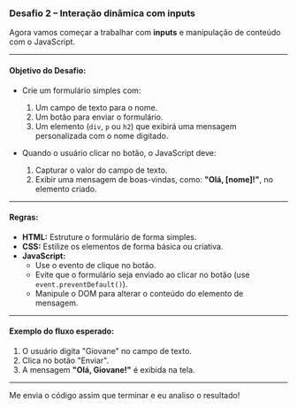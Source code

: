 ### **Desafio 2 – Interação dinâmica com inputs**

Agora vamos começar a trabalhar com **inputs** e manipulação de conteúdo com o JavaScript.

---

#### **Objetivo do Desafio:**  
- Crie um formulário simples com:
  1. Um campo de texto para o nome.
  2. Um botão para enviar o formulário.
  3. Um elemento (`div`, `p` ou `h2`) que exibirá uma mensagem personalizada com o nome digitado.

- Quando o usuário clicar no botão, o JavaScript deve:
  1. Capturar o valor do campo de texto.
  2. Exibir uma mensagem de boas-vindas, como: **"Olá, [nome]!"**, no elemento criado.

---

#### **Regras:**
- **HTML:** Estruture o formulário de forma simples.
- **CSS:** Estilize os elementos de forma básica ou criativa.
- **JavaScript:** 
  - Use o evento de clique no botão.
  - Evite que o formulário seja enviado ao clicar no botão (use `event.preventDefault()`).
  - Manipule o DOM para alterar o conteúdo do elemento de mensagem.

---

#### **Exemplo do fluxo esperado:**  
1. O usuário digita "Giovane" no campo de texto.  
2. Clica no botão "Enviar".  
3. A mensagem **"Olá, Giovane!"** é exibida na tela.

---

Me envia o código assim que terminar e eu analiso o resultado!